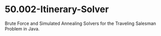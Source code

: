 # 50.002-Itinerary-Solver
Brute Force and Simulated Annealing Solvers for the Traveling Salesman Problem in Java.
